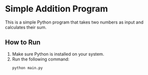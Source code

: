 # Simple Addition Program

This is a simple Python program that takes two numbers as input and calculates their sum.

## How to Run
1. Make sure Python is installed on your system.
2. Run the following command:
   ```bash
   python main.py
